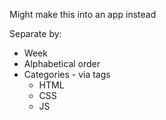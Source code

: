 Might make this into an app instead

Separate by:
- Week
- Alphabetical order
- Categories - via tags
  - HTML
  - CSS
  - JS